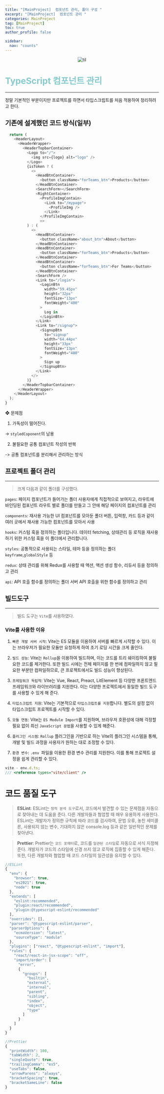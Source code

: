 ```yaml
---
title: "[MainProject]  컴포넌트 관리, 폴더 구성 "
excerpt: "[MainProject]  컴포넌트 관리 "
categories: MainProject
tag: [MainProject]
toc: true
author_profile: false

sidebar:
  nav: "counts"
---
```


<div style="text-align: center;">
<img src="/assets/images/til.png" alt="til" />
</div>

# <span style='color:RGB(135, 203, 206)'> TypeScript 컴포넌트 관리

---

정말 기본적인 부분이지만 프로젝트를 하면서 타입스크립트를 처음 적용하여 정리하려고 한다.

## 기존에 설계했던 코드 방식(일부)

```js
  return (
    <HeaderLayout>
      <HeaderWrapper>
        <HeaderTopbarContainer>
          <Logo to="/">
            <img src={logo} alt="logo" />
          </Logo>
          {isToken ? (
            <>
              <HeadBtnContainer>
                <button className="forTeams_btn">Products</button>
              </HeadBtnContainer>
              <SearchForm></SearchForm>
              <RightContainer>
                <ProfileImgContain>
                  <Link to="/mypage">
                    <ProfileImg />
                  </Link>
                </ProfileImgContain>
                <>
          ) : (
            <>
              <HeadBtnContainer>
                <button className="about_btn">About</button>
              </HeadBtnContainer>
              <HeadBtnContainer>
                <button className="forTeams_btn">Products</button>
              </HeadBtnContainer>
              <HeadBtnContainer>
                <button className="forTeams_btn">For Teams</button>
              </HeadBtnContainer>
              <SearchForm />
              <Link to="/login">
                <LoginBtn
                  width="59.45px"
                  height="32px"
                  fontSize="13px"
                  fontWeight="400"
                >
                  Log in
                </LoginBtn>
              </Link>
              <Link to="/signup">
                <SignupBtn
                  to="signup"
                  width="64.44px"
                  height="33px"
                  fontSize="13px"
                  fontWeight="400"
                >
                  Sign up
                </SignupBtn>
              </Link>
            </>
          )}
        </HeaderTopbarContainer>
      </HeaderWrapper>
    </HeaderLayout>
  );
}
```

❖ 문제점

1. 가독성이 떨어진다.

-> `styledCoponent`의 남용

2. 불필요한 공통 컴포넌트 작성의 반복

-> 공통 컴포넌트를 분리해서 관리하는 방식

## 프로젝트 폴더 관리

---

> 크게 다음과 같이 폴더를 구성했다.

`pages`: 페이지 컴포넌트가 들어가는 폴더
사용자에게 직접적으로 보여지고, 라우트에 바인딩된 컴포넌트 라우트 별로 폴더를 만들고 그 안에 해당 페이지의 컴포넌트를 관리

`components`: 재사용 가능한 UI 컴포넌트를 모아둔 폴더 버튼, 입력창, 카드 등과 같이 여러 곳에서 재사용 가능한 컴포넌트를 모아서 사용

`hooks`: 커스텀 훅을 정의하는 폴더입니다. 데이터 fetching, 상태관리 등 로직을 재사용하기 위한 커스텀 훅을 이 폴더에서 관리합니다.

`styles`: 공통적으로 사용되는 스타일, 테마 등을 정의하는 폴더
`keyframe`,`globalStyle` 등

`redux`: 상태 관리를 위해 Redux를 사용할 때 액션, 액션 생성 함수, 리듀서 등을 정의하고 관리

`api`: API 호출 함수를 정의하는 폴더 서버 API 호출을 위한 함수를 정의하고 관리

## 빌드도구

---

> 빌드 도구는 `Vite`를 사용하였다.

### Vite를 사용한 이유

1. `빠른 개발 서버 시작`: Vite는 ES 모듈을 이용하여 서버를 빠르게 시작할 수 있다. 이는 브라우저가 필요한 모듈만 요청하게 하여 초기 로딩 시간을 크게 줄인다.

2. `빌드 성능`: Vite는 `Rollup`을 이용하여 빌드하며, 이는 코드를 트리 쉐이킹하여 불필요한 코드를 제거한다. 또한 빌드 시에는 전체 페이지를 한 번에 컴파일하지 않고 필요한 부분만 컴파일하므로, 큰 프로젝트에서도 빌드 성능이 향상된다.

3. `프레임워크 독립적`: Vite는 Vue, React, Preact, LitElement 등 다양한 프론트엔드 프레임워크와 라이브러리를 지원한다. 이는 다양한 프로젝트에서 동일한 빌드 도구를 사용할 수 있게 해 준다.

4. `타입스크립트 지원`: Vite는 기본적으로 `타입스크립트를 지원`합니다. 별도의 설정 없이 타입스크립트 프로젝트를 시작할 수 있다.

5. `모듈 연동`: Vite는 `ES Module Import`를 지원하며, 브라우저 호환성에 대해 걱정할 필요 없이 최신 `JavaScript 문법`을 사용할 수 있게 해준다.

6. `플러그인 시스템`: `Rollup` 플러그인을 기반으로 하는 Vite의 플러그인 시스템을 통해, 개발 및 빌드 과정을 사용자가 원하는 대로 조정할 수 있다.

7. `환경 변수`: `.env `파일을 이용한 환경 변수 관리를 지원한다. 이를 통해 프로젝트 설정을 쉽게 관리할 수 있다.

```js
vite - env.d.ts;
/// <reference types="vite/client" />
```

# 코드 품질 도구

> **ESLint**: ESLint는 `정적 분석 도구`로서, 코드에서 발견할 수 있는 문제점을 자동으로 찾아내는 데 도움을 준다. 다른 개발자들과 협업할 때 매우 유용하게 사용한다. ESLint는 개발자가 정의한 규칙에 따라 코드를 검사하여, 문법 오류, 놓친 세미콜론, 사용되지 않는 변수, 기대하지 않은 console.log 등과 같은 일반적인 문제를 찾아낸다.

> **Prettier**: Prettier는 `코드 포매터`로, 코드를 `일관된 스타일`로 자동으로 서식 지정해준다. 개발자가 코드의 스타일에 신경 쓰지 않고 로직에 집중할 수 있게 해준다. 또한, 다른 개발자와 협업할 때 코드 스타일의 일관성을 유지할 수 있다.

```js
//ESLint
{
  "env": {
    "browser": true,
    "es2021": true,
    "node": true
  },
  "extends": [
    "eslint:recommended",
    "plugin:react/recommended",
    "plugin:@typescript-eslint/recommended"
  ],
  "overrides": [],
  "parser": "@typescript-eslint/parser",
  "parserOptions": {
    "ecmaVersion": "latest",
    "sourceType": "module"
  },
  "plugins": ["react", "@typescript-eslint", "import"],
  "rules": {
    "react/react-in-jsx-scope": "off",
    "import/order": [
      "error",
      {
        "groups": [
          "builtin",
          "external",
          "internal",
          "parent",
          "sibling",
          "index",
          "object",
          "type"
        ]
      }
    ]
  }
}
```

```js
//Prettier
{
  "printWidth": 100,
  "tabWidth": 2,
  "singleQuote": true,
  "trailingComma": "es5",
  "useTabs": false,
  "arrowParens": "always",
  "bracketSpacing": true,
  "bracketSameLine": false
}
```
